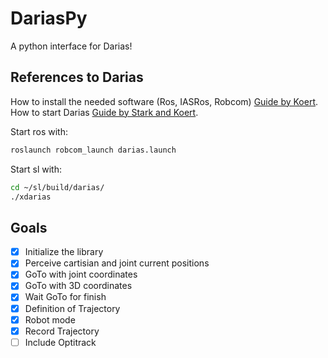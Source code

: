 DariasPy
========

A python interface for Darias!

References to Darias
--------------------

How to install the needed software (Ros, IASRos, Robcom) [Guide by Koert](https://git.ias.informatik.tu-darmstadt.de/ias_ros/ias_ros_core).
How to start Darias [Guide by Stark and Koert](https://git.ias.informatik.tu-darmstadt.de/ausy/wiki/blob/master/tutorial_darias_right_arm/Using_DARIAS_Right_Arm2.pdf).

Start ros with:
````bash
roslaunch robcom_launch darias.launch
````

Start sl with:
```bash
cd ~/sl/build/darias/
./xdarias
```


Goals
-----

- [x] Initialize the library
- [x] Perceive cartisian and joint current positions
- [x] GoTo with joint coordinates
- [x] GoTo with 3D coordinates
- [x] Wait GoTo for finish
- [x] Definition of Trajectory
- [x] Robot mode
- [x] Record Trajectory 
- [ ] Include Optitrack